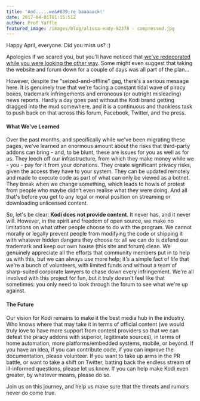 ```yaml
---
title: 'And.....we&#039;re baaaaack!'
date: 2017-04-01T01:15:51Z
author: Prof Yaffle
featured_image: /images/blog/alissa-eady-92378 - compressed.jpg
---
```

Happy April, everyone. Did you miss us? :)

 Apologies if we scared you, but you'll have noticed that [we've redecorated while you were looking the other way](/article/we-have-new-website). Some might even suggest that taking the website and forum down for a couple of days was all part of the plan...

 However, despite the "seized-and-offline" gag, there's a serious message here. It is genuinely true that we're facing a constant tidal wave of piracy boxes, trademark infringements and erroneous (or outright misleading) news reports. Hardly a day goes past without the Kodi brand getting dragged into the mud somewhere, and it is a continuous and thankless task to push back on that across this forum, Facebook, Twitter, and the press.

 #### What We've Learned

 Over the past months, and specifically while we've been migrating these pages, we've learned an enormous amount about the risks that third-party addons can bring - and, to be blunt, these are issues for you as well as for us. They leech off our infrastructure, from which they make money while we - you - pay for it from your donations. They create significant privacy risks, given the access they have to your system. They can be updated remotely and made to execute code as part of what can only be viewed as a botnet. They break when we change something, which leads to howls of protest from people who maybe didn't even realise what they were doing. And all that's before you get to any legal or moral position on streaming or downloading unlicensed content.

 So, let's be clear: **Kodi does not provide content**. It never has, and it never will. However, in the spirit and freedom of open source, we make no limitations on what other people choose to do with the program. We cannot morally or legally prevent people from modifying the code or shipping it with whatever hidden dangers they choose to: all we can do is defend our trademark and keep our own house (this site and forum) clean. We genuinely appreciate all the efforts that community members put in to help us with this, but we can always use more help; it's a simple fact of life that we're a bunch of volunteers, with limited funds and without a team of sharp-suited corporate lawyers to chase down every infringement. We're all involved with this project for fun, but it truly doesn't feel like that sometimes: you only need to look through the forum to see what we're up against.

 #### The Future

 Our vision for Kodi remains to make it the best media hub in the industry. Who knows where that may take it in terms of official content (we would truly love to have more support from content providers so that we can defeat the piracy addons with superior, legitimate sources), in terms of home automation, more platforms/embedded systems, mobile, or beyond. If you have an idea, if you can contribute code, if you can improve the documentation, please volunteer. If you want to take up arms in the PR battle, or want to take a shift on Twitter, batting back the endless stream of ill-informed questions, please let us know. If you can help make Kodi even greater, by whatever means, please do so.

 Join us on this journey, and help us make sure that the threats and rumors never do come true.

 